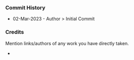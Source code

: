




### Commit History

- 02-Mar-2023 - Author > 
Initial Commit


### Credits

Mention links/authors of any work you have directly taken.

- 